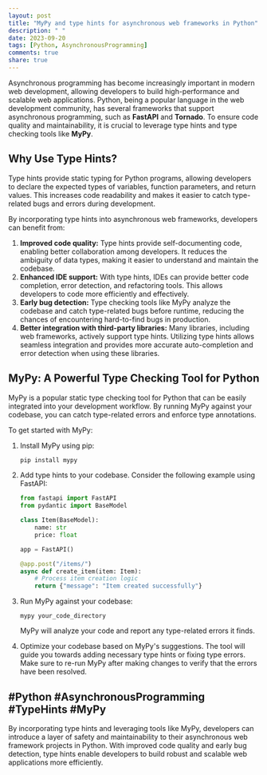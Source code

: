 ```yaml
---
layout: post
title: "MyPy and type hints for asynchronous web frameworks in Python"
description: " "
date: 2023-09-20
tags: [Python, AsynchronousProgramming]
comments: true
share: true
---
```


Asynchronous programming has become increasingly important in modern web development, allowing developers to build high-performance and scalable web applications. Python, being a popular language in the web development community, has several frameworks that support asynchronous programming, such as **FastAPI** and **Tornado**. To ensure code quality and maintainability, it is crucial to leverage type hints and type checking tools like **MyPy**.

## Why Use Type Hints?

Type hints provide static typing for Python programs, allowing developers to declare the expected types of variables, function parameters, and return values. This increases code readability and makes it easier to catch type-related bugs and errors during development.

By incorporating type hints into asynchronous web frameworks, developers can benefit from:

1. **Improved code quality:** Type hints provide self-documenting code, enabling better collaboration among developers. It reduces the ambiguity of data types, making it easier to understand and maintain the codebase.
2. **Enhanced IDE support:** With type hints, IDEs can provide better code completion, error detection, and refactoring tools. This allows developers to code more efficiently and effectively.
3. **Early bug detection:** Type checking tools like MyPy analyze the codebase and catch type-related bugs before runtime, reducing the chances of encountering hard-to-find bugs in production.
4. **Better integration with third-party libraries:** Many libraries, including web frameworks, actively support type hints. Utilizing type hints allows seamless integration and provides more accurate auto-completion and error detection when using these libraries.

## MyPy: A Powerful Type Checking Tool for Python

MyPy is a popular static type checking tool for Python that can be easily integrated into your development workflow. By running MyPy against your codebase, you can catch type-related errors and enforce type annotations.

To get started with MyPy:

1. Install MyPy using pip:
   
   ```python
   pip install mypy
   ```

2. Add type hints to your codebase. Consider the following example using FastAPI:

   ```python
   from fastapi import FastAPI
   from pydantic import BaseModel

   class Item(BaseModel):
       name: str
       price: float

   app = FastAPI()

   @app.post("/items/")
   async def create_item(item: Item):
       # Process item creation logic
       return {"message": "Item created successfully"}
   ```

3. Run MyPy against your codebase:

   ```shell
   mypy your_code_directory
   ```

   MyPy will analyze your code and report any type-related errors it finds.

4. Optimize your codebase based on MyPy's suggestions. The tool will guide you towards adding necessary type hints or fixing type errors. Make sure to re-run MyPy after making changes to verify that the errors have been resolved.

## #Python #AsynchronousProgramming #TypeHints #MyPy

By incorporating type hints and leveraging tools like MyPy, developers can introduce a layer of safety and maintainability to their asynchronous web framework projects in Python. With improved code quality and early bug detection, type hints enable developers to build robust and scalable web applications more efficiently.